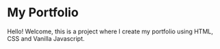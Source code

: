 # My Portfolio

Hello! Welcome, this is a project where I create my portfolio using HTML, CSS and Vanilla Javascript.
